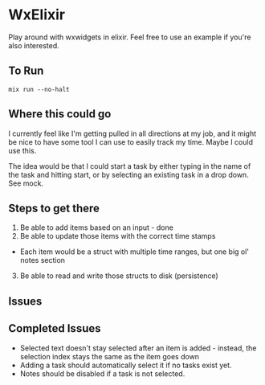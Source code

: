# WxElixir

Play around with wxwidgets in elixir. Feel free to use an example if you're also interested.

## To Run
```
mix run --no-halt
```

## Where this could go

I currently feel like I'm getting pulled in all directions at my job, and it might be nice to have some tool I can use to easily track my time. Maybe I could use this.

The idea would be that I could start a task by either typing in the name of the task and hitting start, or by selecting an existing task in a drop down. See mock.

## Steps to get there

1. Be able to add items based on an input - done
2. Be able to update those items with the correct time stamps
- Each item would be a struct with multiple time ranges, but one big ol' notes section
3. Be able to read and write those structs to disk (persistence)

## Issues

## Completed Issues
- Selected text doesn't stay selected after an item is added - instead, the selection index stays the same as the item goes down
- Adding a task should automatically select it if no tasks exist yet.
- Notes should be disabled if a task is not selected.
